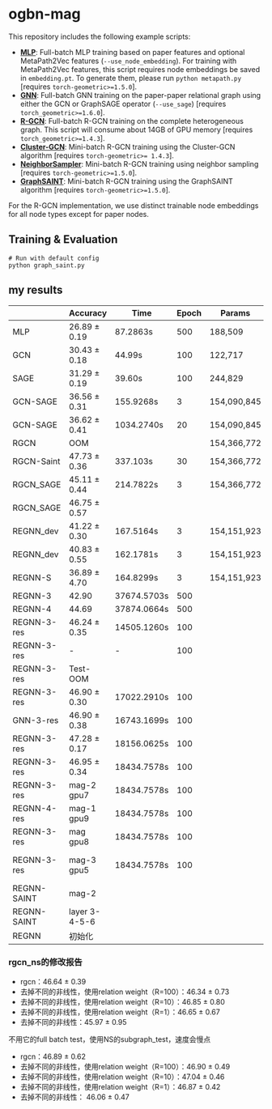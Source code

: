 # ogbn-mag

This repository includes the following example scripts:

* **[MLP](https://github.com/snap-stanford/ogb/blob/master/examples/nodeproppred/mag/mlp.py)**: Full-batch MLP training based on paper features and optional MetaPath2Vec features (`--use_node_embedding`). For training with MetaPath2Vec features, this script requires node embeddings be saved in `embedding.pt`. To generate them, please run `python metapath.py` [requires `torch-geometric>=1.5.0`].
* **[GNN](https://github.com/snap-stanford/ogb/blob/master/examples/nodeproppred/mag/gnn.py)**: Full-batch GNN training on the paper-paper relational graph using either the GCN or GraphSAGE operator (`--use_sage`) [requires `torch_geometric>=1.6.0`].
* **[R-GCN](https://github.com/snap-stanford/ogb/blob/master/examples/nodeproppred/mag/rgcn.py)**: Full-batch R-GCN training on the complete heterogeneous graph. This script will consume about 14GB of GPU memory [requires `torch_geometric>=1.4.3`].
* **[Cluster-GCN](https://github.com/snap-stanford/ogb/blob/master/examples/nodeproppred/mag/cluster_gcn.py)**: Mini-batch R-GCN training using the Cluster-GCN algorithm [requires `torch-geometric>= 1.4.3`].
* **[NeighborSampler](https://github.com/snap-stanford/ogb/blob/master/examples/nodeproppred/mag/sampler.py)**: Mini-batch R-GCN training using neighbor sampling [requires `torch-geometric>=1.5.0`].
* **[GraphSAINT](https://github.com/snap-stanford/ogb/blob/master/examples/nodeproppred/mag/graph_saint.py)**: Mini-batch R-GCN training using the GraphSAINT algorithm [requires `torch-geometric>=1.5.0`].

For the R-GCN implementation, we use distinct trainable node embeddings for all node types except for paper nodes.

## Training & Evaluation

```
# Run with default config
python graph_saint.py
```

## my results

|               | Accuracy      | Time          | Epoch         | Params        | Comments          |
| ---           | ---           | ---           | ---           | ---           | ---               |
| MLP           | 26.89 ± 0.19  | 87.2863s      | 500           | 188,509       |                   |
| GCN           | 30.43 ± 0.18  | 44.99s        | 100           | 122,717       |                   |
| SAGE          | 31.29 ± 0.19  | 39.60s        | 100           | 244,829       |                   |
| GCN-SAGE      | 36.56 ± 0.31  | 155.9268s     | 3             | 154,090,845   |                   |
| GCN-SAGE      | 36.62 ± 0.41  | 1034.2740s    | 20            | 154,090,845   |                   |
| RGCN          | OOM           |               |               | 154,366,772   |                   |
| RGCN-Saint    | 47.73 ± 0.36  | 337.103s      | 30            | 154,366,772   | SAINT-train only  |
| RGCN_SAGE     | 45.11 ± 0.44  | 214.7822s     | 3             | 154,366,772   | SAGE_train & test |
| RGCN_SAGE     | 46.75 ± 0.57  |               |               |               | SAGE_train only   |
| REGNN_dev     | 41.22 ± 0.30  | 167.5164s     | 3             | 154,151,923   | a=1               |
| REGNN_dev     | 40.83 ± 0.55  | 162.1781s     | 3             | 154,151,923   | a=10              |
| REGNN-S       | 36.89 ± 4.70  | 164.8299s     | 3             | 154,151,923   | softmax           |
| REGNN-3       | 42.90         | 37674.5703s   | 500           |               | bn                |
| REGNN-4       | 44.69         | 37874.0664s   | 500           |               | bn                |
| REGNN-3-res   | 46.24 ± 0.35  | 14505.1260s   | 100           |               | bn-2layer         |
| REGNN-3-res   | -             |-              | 100           |               | bn-3layer-bs256   |
| REGNN-3-res   | Test-OOM      |               |               |               | bn-4layer-bs32    |
| REGNN-3-res   | 46.90 ± 0.30  | 17022.2910s   | 100           |               | bn-subgraph_test  |
| GNN-3-res     | 46.90 ± 0.38  | 16743.1699s   | 100           |               | bn-subgraph_test  |
| REGNN-3-res   | 47.28 ± 0.17  | 18156.0625s   | 100           |               | R=10              |
| REGNN-3-res   | 46.95 ± 0.34  | 18434.7578s   | 100           |               | R=100             |
| REGNN-3-res   | mag-2 gpu7    | 18434.7578s   | 100           |               | R=10  (对照)      |
| REGNN-4-res   | mag-1 gpu9    | 18434.7578s   | 100           |               | R=10             |
| REGNN-3-res   | mag gpu8      | 18434.7578s   | 100           |               | R=10 L=3 (256,256)         |
| REGNN-3-res   | mag-3 gpu5    | 18434.7578s   | 100           |               | R=10 L=4 H=256 (64,64)         |
| REGNN-SAINT   | mag-2
| REGNN-SAINT   | layer 3-4-5-6
| REGNN         | 初始化

### rgcn_ns的修改报告
- rgcn：46.64 ± 0.39
- 去掉不同的非线性，使用relation weight（R=100）：46.34 ± 0.73
- 去掉不同的非线性，使用relation weight（R=10）：46.85 ± 0.80
- 去掉不同的非线性，使用relation weight（R=1）：46.65 ± 0.67
- 去掉不同的非线性：45.97 ± 0.95

不用它的full batch test，使用NS的subgraph_test，速度会慢点
- rgcn：46.89 ± 0.62
- 去掉不同的非线性，使用relation weight（R=100）：46.90 ± 0.49
- 去掉不同的非线性，使用relation weight（R=10）：47.04 ± 0.46
- 去掉不同的非线性，使用relation weight（R=1）：46.87 ± 0.42
- 去掉不同的非线性： 46.06 ± 0.47